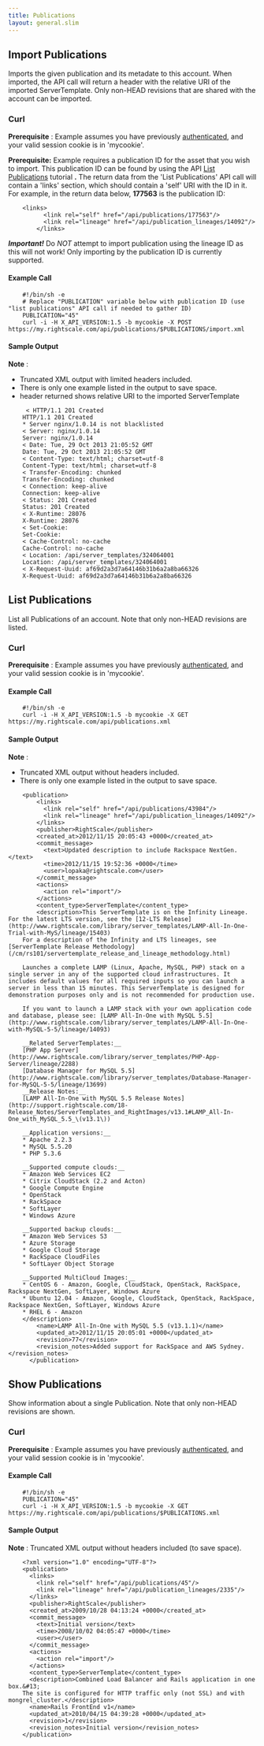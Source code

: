 ```yaml
---
title: Publications
layout: general.slim
---
```


## Import Publications

Imports the given publication and its metadate to this account. When imported, the API call will return a <Location> header with the relative URI of the imported ServerTemplate. Only non-HEAD revisions that are shared with the account can be imported.

 <dl> </dl>

### Curl

**Prerequisite** : Example assumes you have previously [authenticated](/api/api_1.5_examples/authentication.html), and your valid session cookie is in 'mycookie'.

**Prerequisite:** Example requires a publication ID for the asset that you wish to import. This publication ID can be found by using the API [List Publications](/api/api_1.5_examples/publications.html) tutorial **.** The return data from the 'List Publications' API call will contain a 'links' section, which should contain a 'self' URI with the ID in it. For example, in the return data below, **177563** is the publication ID:

~~~
    <links>
          <link rel="self" href="/api/publications/177563"/>
          <link rel="lineage" href="/api/publication_lineages/14092"/>
        </links>
~~~

_**Important!**_ Do _NOT_ attempt to import publication using the lineage ID as this will not work! Only importing by the publication ID is currently supported.

#### Example Call

~~~
    #!/bin/sh -e
    # Replace "PUBLICATION" variable below with publication ID (use "list publications" API call if needed to gather ID)
    PUBLICATION="45"
    curl -i -H X_API_VERSION:1.5 -b mycookie -X POST https://my.rightscale.com/api/publications/$PUBLICATIONS/import.xml
~~~

#### Sample Output

**Note** :

- Truncated XML output with limited headers included.
- There is only one example listed in the output to save space.
- <Location> header returned shows relative URI to the imported ServerTemplate

~~~
     < HTTP/1.1 201 Created
    HTTP/1.1 201 Created
    * Server nginx/1.0.14 is not blacklisted
    < Server: nginx/1.0.14
    Server: nginx/1.0.14
    < Date: Tue, 29 Oct 2013 21:05:52 GMT
    Date: Tue, 29 Oct 2013 21:05:52 GMT
    < Content-Type: text/html; charset=utf-8
    Content-Type: text/html; charset=utf-8
    < Transfer-Encoding: chunked
    Transfer-Encoding: chunked
    < Connection: keep-alive
    Connection: keep-alive
    < Status: 201 Created
    Status: 201 Created
    < X-Runtime: 28076
    X-Runtime: 28076
    < Set-Cookie:
    Set-Cookie:
    < Cache-Control: no-cache
    Cache-Control: no-cache
    < Location: /api/server_templates/324064001
    Location: /api/server_templates/324064001
    < X-Request-Uuid: af69d2a3d7a64146b31b6a2a8ba66326
    X-Request-Uuid: af69d2a3d7a64146b31b6a2a8ba66326
~~~

## List Publications

List all Publications of an account. Note that only non-HEAD revisions are listed.

### Curl

**Prerequisite** : Example assumes you have previously [authenticated](/api/api_1.5_examples/authentication.html), and your valid session cookie is in 'mycookie'.

#### Example Call

~~~
    #!/bin/sh -e
    curl -i -H X_API_VERSION:1.5 -b mycookie -X GET https://my.rightscale.com/api/publications.xml
~~~

#### Sample Output

**Note** :

- Truncated XML output without headers included.
- There is only one example listed in the output to save space.

~~~
    <publication>
        <links>
          <link rel="self" href="/api/publications/43984"/>
          <link rel="lineage" href="/api/publication_lineages/14092"/>
        </links>
        <publisher>RightScale</publisher>
        <created_at>2012/11/15 20:05:43 +0000</created_at>
        <commit_message>
          <text>Updated description to include Rackspace NextGen.</text>
          <time>2012/11/15 19:52:36 +0000</time>
          <user>lopaka@rightscale.com</user>
        </commit_message>
        <actions>
          <action rel="import"/>
        </actions>
        <content_type>ServerTemplate</content_type>
        <description>This ServerTemplate is on the Infinity Lineage. For the latest LTS version, see the [12-LTS Release](http://www.rightscale.com/library/server_templates/LAMP-All-In-One-Trial-with-MyS/lineage/15403)  
    For a description of the Infinity and LTS lineages, see [ServerTemplate Release Methodology](/cm/rs101/servertemplate_release_and_lineage_methodology.html)

    Launches a complete LAMP (Linux, Apache, MySQL, PHP) stack on a single server in any of the supported cloud infrastructures. It includes default values for all required inputs so you can launch a server in less than 15 minutes. This ServerTemplate is designed for demonstration purposes only and is not recommended for production use.  

    If you want to launch a LAMP stack with your own application code and database, please see: [LAMP All-In-One with MySQL 5.5](http://www.rightscale.com/library/server_templates/LAMP-All-In-One-with-MySQL-5-5/lineage/14093)

    __Related ServerTemplates:__  
    [PHP App Server](http://www.rightscale.com/library/server_templates/PHP-App-Server/lineage/2288)  
    [Database Manager for MySQL 5.5](http://www.rightscale.com/library/server_templates/Database-Manager-for-MySQL-5-5/lineage/13699)
    __Release Notes:__  
    [LAMP All-In-One with MySQL 5.5 Release Notes](http://support.rightscale.com/18-Release_Notes/ServerTemplates_and_RightImages/v13.1#LAMP_All-In-One_with_MySQL_5.5_\(v13.1\))

    __Application versions:__
    * Apache 2.2.3
    * MySQL 5.5.20
    * PHP 5.3.6

    __Supported compute clouds:__
    * Amazon Web Services EC2
    * Citrix CloudStack (2.2 and Acton)
    * Google Compute Engine
    * OpenStack
    * RackSpace
    * SoftLayer
    * Windows Azure

    __Supported backup clouds:__
    * Amazon Web Services S3
    * Azure Storage
    * Google Cloud Storage
    * RackSpace CloudFiles
    * SoftLayer Object Storage

    __Supported MultiCloud Images:__
    * CentOS 6 - Amazon, Google, CloudStack, OpenStack, RackSpace, Rackspace NextGen, SoftLayer, Windows Azure
    * Ubuntu 12.04 - Amazon, Google, CloudStack, OpenStack, RackSpace, Rackspace NextGen, SoftLayer, Windows Azure
    * RHEL 6 - Amazon
    </description>
        <name>LAMP All-In-One with MySQL 5.5 (v13.1.1)</name>
        <updated_at>2012/11/15 20:05:01 +0000</updated_at>
        <revision>77</revision>
        <revision_notes>Added support for RackSpace and AWS Sydney.</revision_notes>
      </publication>
~~~

## Show Publications

Show information about a single Publication. Note that only non-HEAD revisions are shown.

### Curl

**Prerequisite** : Example assumes you have previously [authenticated](/api/api_1.5_examples/authentication.html), and your valid session cookie is in 'mycookie'.

#### Example Call

~~~
    #!/bin/sh -e
    PUBLICATION="45"
    curl -i -H X_API_VERSION:1.5 -b mycookie -X GET https://my.rightscale.com/api/publications/$PUBLICATIONS.xml
~~~

#### Sample Output

**Note** : Truncated XML output without headers included (to save space).

~~~
    <?xml version="1.0" encoding="UTF-8"?>
    <publication>
      <links>
        <link rel="self" href="/api/publications/45"/>
        <link rel="lineage" href="/api/publication_lineages/2335"/>
      </links>
      <publisher>RightScale</publisher>
      <created_at>2009/10/28 04:13:24 +0000</created_at>
      <commit_message>
        <text>Initial version</text>
        <time>2008/10/02 04:05:47 +0000</time>
        <user></user>
      </commit_message>
      <actions>
        <action rel="import"/>
      </actions>
      <content_type>ServerTemplate</content_type>
      <description>Combined Load Balancer and Rails application in one box.&#13;
    The site is configured for HTTP traffic only (not SSL) and with mongrel_cluster.</description>
      <name>Rails FrontEnd v1</name>
      <updated_at>2010/04/15 04:39:28 +0000</updated_at>
      <revision>1</revision>
      <revision_notes>Initial version</revision_notes>
    </publication>
~~~
